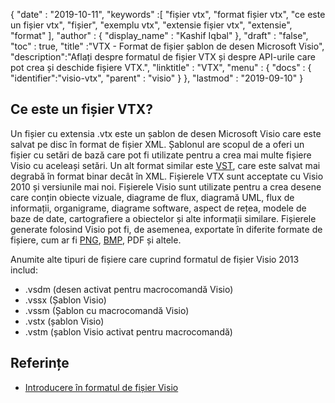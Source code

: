 {
  "date" : "2019-10-11",
  "keywords" :[ "fișier vtx", "format fișier vtx", "ce este un fișier vtx", "fișier", "exemplu vtx", "extensie fișier vtx", "extensie", "format" ],
  "author" : {
    "display_name" : "Kashif Iqbal"
},
  "draft" : "false",
  "toc" : true,
  "title" :"VTX - Format de fișier șablon de desen Microsoft Visio",
  "description":"Aflați despre formatul de fișier VTX și despre API-urile care pot crea și deschide fișiere VTX.",
  "linktitle" : "VTX",
  "menu" : {
    "docs" : {
	  "identifier":"visio-vtx",
      "parent" : "visio"
}
},
  "lastmod" : "2019-09-10"
}

## Ce este un fișier VTX?

Un fișier cu extensia .vtx este un șablon de desen Microsoft Visio care este salvat pe disc în format de fișier XML. Șablonul are scopul de a oferi un fișier cu setări de bază care pot fi utilizate pentru a crea mai multe fișiere Visio cu aceleași setări. Un alt format similar este [VST](/ro/visio/vst/), care este salvat mai degrabă în format binar decât în XML. Fișierele VTX sunt acceptate cu Visio 2010 și versiunile mai noi. Fișierele Visio sunt utilizate pentru a crea desene care conțin obiecte vizuale, diagrame de flux, diagramă UML, flux de informații, organigrame, diagrame software, aspect de rețea, modele de baze de date, cartografiere a obiectelor și alte informații similare. Fișierele generate folosind Visio pot fi, de asemenea, exportate în diferite formate de fișiere, cum ar fi [PNG](/ro/image/png/), [BMP](/ro/image/bmp/), PDF și altele.

Anumite alte tipuri de fișiere care cuprind formatul de fișier Visio 2013 includ:

* .vsdm (desen activat pentru macrocomandă Visio)
* .vssx (Șablon Visio)
* .vssm (Șablon cu macrocomandă Visio)
* .vstx (șablon Visio)
* .vstm (șablon Visio activat pentru macrocomandă)

## Referințe ##

* [Introducere în formatul de fișier Visio](https://learn.microsoft.com/en-us/office/client-developer/visio/introduction-to-the-visio-file-formatvsdx)

